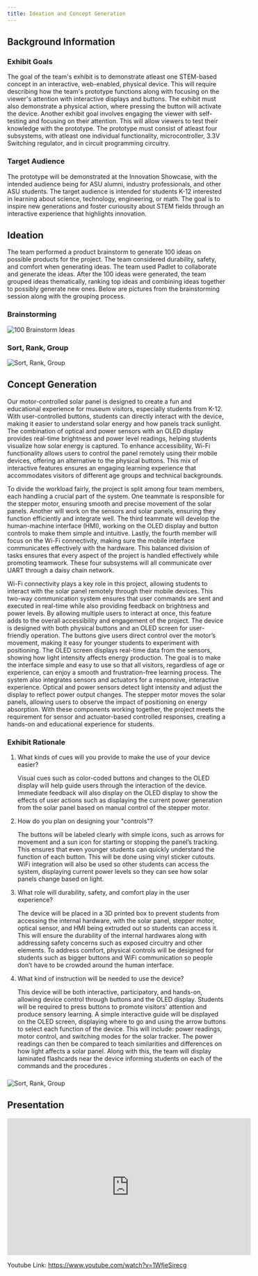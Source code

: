 ```yaml
---
title: Ideation and Concept Generation
---
```


## Background Information

### Exhibit Goals
The goal of the team's exhibit is to demonstrate atleast one STEM-based concept in an interactive, web-enabled, physical device. This will require describing how the team's prototype functions along with focusing on the viewer's attention with interactive displays and buttons. The exhibit must also demonstrate a physical action, where pressing the button will activate the device. Another exhibit goal involves engaging the viewer with self-testing and focusing on their attention. This will allow viewers to test their knowledge with the prototype. The prototype must consist of atleast four subsystems, with atleast one individual functionality, microcontroller, 3.3V Switching regulator, and in circuit programming circuitry.
### Target Audience
The prototype will be demonstrated at the Innovation Showcase, with the intended audience being for ASU alumni, industry professionals, and other ASU students. The target audience is intended for students K-12 interested in learning about science, technology, engineering, or math. The goal is to inspire new generations and foster curiousity about STEM fields through an interactive experience that highlights innovation.
## Ideation
The team performed a product brainstorm to generate 100 ideas on possible products for the project. The team considered durability, safety, and comfort when generating ideas. The team used Padlet to collaborate and generate the ideas. After the 100 ideas were generated, the team grouped ideas thematically, ranking top ideas and combining ideas together to possibly generate new ones. Below are pictures from the brainstorming session along with the grouping process. 
### Brainstorming
<img src="https://raw.githubusercontent.com/EGR314-2025-S-311/T311.github.io/refs/heads/main/images/Screenshot%202025-01-25%20202248.png" alt="100 Brainstorm Ideas">

### Sort, Rank, Group
<img src="https://raw.githubusercontent.com/EGR314-2025-S-311/T311.github.io/refs/heads/main/images/Screenshot%202025-01-25%20213429.png" alt="Sort, Rank, Group">

## Concept Generation

Our motor-controlled solar panel is designed to create a fun and educational experience for museum visitors, especially students from K-12. With user-controlled buttons, students can directly interact with the device, making it easier to understand solar energy and how panels track sunlight. The combination of optical and power sensors with an OLED display provides real-time brightness and power level readings, helping students visualize how solar energy is captured. To enhance accessibility, Wi-Fi functionality allows users to control the panel remotely using their mobile devices, offering an alternative to the physical buttons. This mix of interactive features ensures an engaging learning experience that accommodates visitors of different age groups and technical backgrounds. 

To divide the workload fairly, the project is split among four team members, each handling a crucial part of the system. One teammate is responsible for the stepper motor, ensuring smooth and precise movement of the solar panels. Another will work on the sensors and solar panels, ensuring they function efficiently and integrate well. The third teammate will develop the human-machine interface (HMI), working on the OLED display and button controls to make them simple and intuitive. Lastly, the fourth member will focus on the Wi-Fi connectivity, making sure the mobile interface communicates effectively with the hardware. This balanced division of tasks ensures that every aspect of the project is handled effectively while promoting teamwork. These four subsystems will all communicate over UART through a daisy chain network.

Wi-Fi connectivity plays a key role in this project, allowing students to interact with the solar panel remotely through their mobile devices. This two-way communication system ensures that user commands are sent and executed in real-time while also providing feedback on brightness and power levels. By allowing multiple users to interact at once, this feature adds to the overall accessibility and engagement of the project. The device is designed with both physical buttons and an OLED screen for user-friendly operation. The buttons give users direct control over the motor’s movement, making it easy for younger students to experiment with positioning. The OLED screen displays real-time data from the sensors, showing how light intensity affects energy production. The goal is to make the interface simple and easy to use so that all visitors, regardless of age or experience, can enjoy a smooth and frustration-free learning process. The system also integrates sensors and actuators for a responsive, interactive experience. Optical and power sensors detect light intensity and adjust the display to reflect power output changes. The stepper motor moves the solar panels, allowing users to observe the impact of positioning on energy absorption. With these components working together, the project meets the requirement for sensor and actuator-based controlled responses, creating a hands-on and educational experience for students.


### Exhibit Rationale 
1. What kinds of cues will you provide to make the use of your device easier?

   Visual cues such as color-coded buttons and changes to the OLED display will help guide users through the interaction of the device. Immediate feedback will also display on the OLED display to show the effects of user actions such as displaying the current power generation from the solar panel based on manual control of the stepper motor.

2. How do you plan on designing your "controls"?

   The buttons will be labeled clearly with simple icons, such as arrows for movement and a sun icon for starting or stopping the panel’s tracking. This ensures that even younger students can quickly understand the function of each button. This will be done using vinyl sticker cutouts. WiFi integration will also be used so other students can access the system, displaying current power levels so they can see how solar panels change based on light.

3. What role will durability, safety, and comfort play in the user experience?

   The device will be placed in a 3D printed box to prevent students from accessing the internal hardware, with the solar panel, stepper motor, optical sensor, and HMI being extruded out so students can access it. This will ensure the durability of the internal hardwares along with addressing safety concerns such as exposed circuitry and other elements. To address comfort, physical controls will be designed for students such as bigger buttons and WiFi communication so people don’t have to be crowded around the human interface.

4. What kind of instruction will be needed to use the device?

   This device will be both interactive, participatory, and hands-on, allowing device control through buttons and the OLED display. Students will be required to press buttons to promote visitors' attention and produce sensory learning. A simple interactive guide will be displayed on the OLED screen, displaying where to go and using the arrow buttons to select each function of the device. This will include: power readings, motor control, and switching modes for the solar tracker. The power readings can then be compared to teach similarities and differences on how light affects a solar panel. Along with this, the team will display laminated flashcards near the device informing students on each of the commands and the procedures .

### 

<img src="https://raw.githubusercontent.com/EGR314-2025-S-311/T311.github.io/refs/heads/main/images/Screenshot%202025-01-25%20224655.png" alt="Sort, Rank, Group">

## Presentation

<iframe width="560" height="315" 
    src="https://www.youtube.com/embed/1WfjeSirecg?si=5HipP5dahEDLvnOG" 
    title="YouTube video player" 
    frameborder="0" 
    allow="accelerometer; autoplay; clipboard-write; encrypted-media; gyroscope; picture-in-picture" 
    referrerpolicy="strict-origin-when-cross-origin" 
    allowfullscreen>
</iframe>



Youtube Link: https://www.youtube.com/watch?v=1WfjeSirecg 
